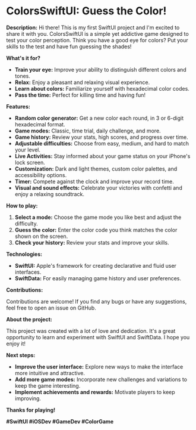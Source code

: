 # ColorsSwiftUI: Guess the Color!

**Description:**
Hi there! This is my first SwiftUI project and I'm excited to share it with you. ColorsSwiftUI is a simple yet addictive game designed to test your color perception. Think you have a good eye for colors? Put your skills to the test and have fun guessing the shades!

**What's it for?**
* **Train your eye:** Improve your ability to distinguish different colors and tones.
* **Relax:** Enjoy a pleasant and relaxing visual experience.
* **Learn about colors:** Familiarize yourself with hexadecimal color codes.
* **Pass the time:** Perfect for killing time and having fun!

**Features:**

* **Random color generator:** Get a new color each round, in 3 or 6-digit hexadecimal format.
* **Game modes:** Classic, time trial, daily challenge, and more.
* **Game history:** Review your stats, high scores, and progress over time.
* **Adjustable difficulties:** Choose from easy, medium, and hard to match your level.
* **Live Activities:** Stay informed about your game status on your iPhone's lock screen.
* **Customization:** Dark and light themes, custom color palettes, and accessibility options.
* **Timer:** Compete against the clock and improve your record time.
* **Visual and sound effects:** Celebrate your victories with confetti and enjoy a relaxing soundtrack.

**How to play:**

1. **Select a mode:** Choose the game mode you like best and adjust the difficulty.
2. **Guess the color:** Enter the color code you think matches the color shown on the screen.
3. **Check your history:** Review your stats and improve your skills.

**Technologies:**

* **SwiftUI:** Apple's framework for creating declarative and fluid user interfaces.
* **SwiftData:** For easily managing game history and user preferences.

**Contributions:**

Contributions are welcome! If you find any bugs or have any suggestions, feel free to open an issue on GitHub.

**About the project:**

This project was created with a lot of love and dedication. It's a great opportunity to learn and experiment with SwiftUI and SwiftData. I hope you enjoy it!

**Next steps:**

* **Improve the user interface:** Explore new ways to make the interface more intuitive and attractive.
* **Add more game modes:** Incorporate new challenges and variations to keep the game interesting.
* **Implement achievements and rewards:** Motivate players to keep improving.

**Thanks for playing!**

**#SwiftUI #iOSDev #GameDev #ColorGame**
